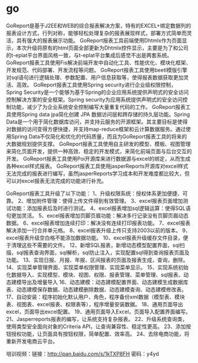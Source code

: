 # go
   GoReport是基于J2EE和WEB的综合报表解决方案，特有的EXCEL+绑定数据列的报表设计方式，行列对称，能够轻松处理复杂的报表展现样式，部署方式简单而灵活，具有强大的报表展示功能。
   GoReport报表工具前端使用Dhtmlx作为页面显示，本次升级将原有的html页面全部更新为Dhtmlx控件显示，主要是为了和公司的t-eplat平台界面风格一致，与t-eplat平台集成后感觉不出是两套系统。
   GoReport报表工具使用Fis解决前端开发中自动化工具、性能优化、模块化框架、开发规范、代码部署、开发流程等问题。
   GoReport报表工具使用beetl模版引擎对sql语句进行逻辑处理、参数配置、用户信息获取等，使得报表数据获取更加灵活、高效。
   GoReport报表工具使用Spring security进行企业级权限控制，Spring Security是一个能够为基于Spring的企业应用系统提供声明式的安全访问控制解决方案的安全框架。Spring security为应用系统提供声明式的安全访问控制功能，减少了为企业系统安全控制编写大量重复代码的工作。
   GoReport报表工具使用Spring data jpa简化创建 JPA 数据访问层和跨存储的持久层功能。Spring Data是一个用于简化数据库访问，并支持云服务的开源框架。其主要目标是使得对数据的访问变得方便快捷，并支持map-reduce框架和云计算数据服务。通过使用Spring Data不仅简化和优化的代码质量，而且为GoReport报表工具的将来的大数据规划提供支撑。
   GoReport报表工具使用自主研发的模型、模板、视图管理来简化页面开发，提供一种高效、稳定的开发模式，来简化前端页面与后台交互的开发。
   GoReport报表工具使用Poi开源库来进行数据源与excel的绑定，从而生成各种excel样式报表。
   GoReport报表工具使用jasperReports开源库对excel样式无法完成的报表进行编写，虽然jasperReports学习成本和开发难度都比较大，但可以对excel报表无法完成的功能进行补充。


GoReport报表工具升级了以下功能：
1、升级权限系统：授权体系更加便捷、可靠。
2、增加附件管理：使得上传文件得到有效管理。
3、excel报表页面增加测试功能：添加报表后及时进行测试。
4、excel报表增加sql逻辑运算：使得SQL语句更加灵活。
5、excel报表增加页脚页眉功能：解决多行记录没有页脚页眉动态数据。
6、excel报表增加连续打印：解决没有连续打印报表功能。
7、excel报表解决添加一行合并单元格。
8、excel报表升级上传只支持2003以前的版本。
9、excel报表升级空白格不能添加数据功能。
10、excel报表升级缓存文件目录，便于清理这些不需要的文件。
12、新增SQL报表，新增动态模型配置界面，sql扫描，sql报表查询界面，sql解析，sql防止注入，实现配置sql得到查询报表页面及功能。
13、实现日报、月报、年报、区间报表的页面及报表生成，查询，删除。
14、实现菜单管理界面、实现菜单权限管理、实现菜单显示。
15、实现系统初始化数据导入、实现模型、模块、视图、权限、报表管理、菜单管理、sql报表、动态建模导出及增量导入
16、动态建模：动态建模配置界面、动态建模生成数据库表、动态建模保存数据、动态建模删除数据、动态建模查询、动态建模修改表。
17、自动安装：程序初始化默认用户、角色，程序备份xml数据（模型表、模块表、视图表、excel报表、权限表等），程序增量安装数据。
18、通用页面导出excel，页面导出excel配置。
19、通用页面导入Excel，页面导入配置界面编写。 
21、Jasperreports报表的编写，让系统支持复杂报表。
22、升级系统查询类，使用类型安全面向对象的Criteria API，让查询兼容性、稳定性更高。
23、添加按钮授权功能，让页面具有按钮权限，简单配置、效率高。
24、去除电商功能，将重新开发电商云平台。

培训视频：链接：http://pan.baidu.com/s/1kTXP8FH 密码：y4yd
